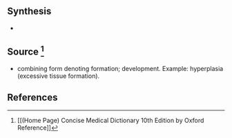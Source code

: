 ## Synthesis
- 
## Source [^1]
- combining form denoting formation; development. Example: hyperplasia (excessive tissue formation).
## References

[^1]: [[(Home Page) Concise Medical Dictionary 10th Edition by Oxford Reference]]